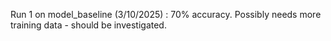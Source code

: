 Run 1 on model_baseline (3/10/2025) :
70% accuracy. Possibly needs more training data - should be investigated.